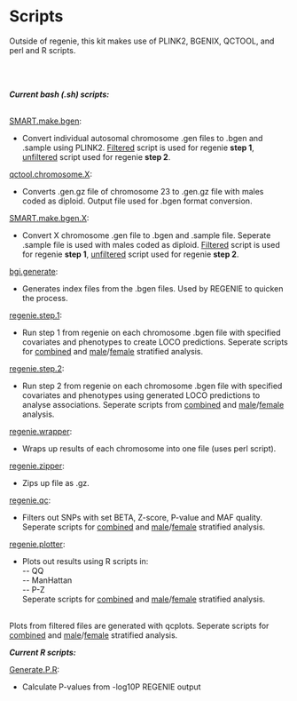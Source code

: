 # Scripts
<p>
Outside of regenie, this kit makes use of PLINK2, BGENIX, QCTOOL, and perl and R scripts.
 </p>
<br>
<br>
<p><b><i>Current bash (.sh) scripts:</i></b>

<br>[SMART.make.bgen](https://github.com/xEmz/UMC-GWAS-cIMT/blob/6b4ee734e805da62edce6fdbc66dc152bd365b64/SMART-GWAS/SCRIPTS/SMART.make.bgen.sh):
- Convert individual autosomal chromosome .gen files to .bgen and .sample using PLINK2. [Filtered](https://github.com/xEmz/UMC-GWAS-cIMT/blob/6b4ee734e805da62edce6fdbc66dc152bd365b64/SMART-GWAS/SCRIPTS/SMART.make.bgen.filtered.sh) script is used for regenie <b>step 1</b>, [unfiltered](https://github.com/xEmz/UMC-GWAS-cIMT/blob/6b4ee734e805da62edce6fdbc66dc152bd365b64/SMART-GWAS/SCRIPTS/SMART.make.bgen.sh) script used for regenie <b>step 2</b>.

[qctool.chromosome.X](https://github.com/xEmz/UMC-GWAS-cIMT/blob/6b4ee734e805da62edce6fdbc66dc152bd365b64/SMART-GWAS/SCRIPTS/qctool.chromosome.X.sh):
- Converts .gen.gz file of chromosome 23 to .gen.gz file with males coded as diploid. Output file used for .bgen format conversion.

[SMART.make.bgen.X](https://github.com/xEmz/UMC-GWAS-cIMT/blob/6b4ee734e805da62edce6fdbc66dc152bd365b64/SMART-GWAS/SCRIPTS/SMART.make.bgen.X.sh):
- Convert X chromosome .gen file to .bgen and .sample file. Seperate .sample file is used with males coded as diploid. [Filtered](https://github.com/xEmz/UMC-GWAS-cIMT/blob/6b4ee734e805da62edce6fdbc66dc152bd365b64/SMART-GWAS/SCRIPTS/SMART.make.bgen.filtered.X.sh) script is used for regenie <b>step 1</b>, [unfiltered](https://github.com/xEmz/UMC-GWAS-cIMT/blob/6b4ee734e805da62edce6fdbc66dc152bd365b64/SMART-GWAS/SCRIPTS/SMART.make.bgen.X.sh) script used for regenie <b>step 2</b>.

[bgi.generate](https://github.com/xEmz/UMC-GWAS-cIMT/blob/6b4ee734e805da62edce6fdbc66dc152bd365b64/SMART-GWAS/SCRIPTS/bgi.generate.sh):
- Generates index files from the .bgen files. Used by REGENIE to quicken the process.

[regenie.step.1](https://github.com/xEmz/UMC-GWAS-cIMT/blob/6b4ee734e805da62edce6fdbc66dc152bd365b64/SMART-GWAS/SCRIPTS/regenie.step.1.combined.sh):
- Run step 1 from regenie on each chromosome .bgen file with specified covariates and phenotypes to create LOCO predictions. Seperate scripts for [combined](https://github.com/xEmz/UMC-GWAS-cIMT/blob/6b4ee734e805da62edce6fdbc66dc152bd365b64/SMART-GWAS/SCRIPTS/regenie.step.1.combined.sh) and [male](https://github.com/xEmz/UMC-GWAS-cIMT/blob/6b4ee734e805da62edce6fdbc66dc152bd365b64/SMART-GWAS/SCRIPTS/regenie.step.1.male.sh)/[female](https://github.com/xEmz/UMC-GWAS-cIMT/blob/6b4ee734e805da62edce6fdbc66dc152bd365b64/SMART-GWAS/SCRIPTS/regenie.step.1.female.sh) stratified analysis.

[regenie.step.2](https://github.com/xEmz/UMC-GWAS-cIMT/blob/6b4ee734e805da62edce6fdbc66dc152bd365b64/SMART-GWAS/SCRIPTS/regenie.step.2.combined.sh):
- Run step 2 from regenie on each chromosome .bgen file with specified covariates and phenotypes using generated LOCO predictions to analyse associations. Seperate scripts from [combined](https://github.com/xEmz/UMC-GWAS-cIMT/blob/6b4ee734e805da62edce6fdbc66dc152bd365b64/SMART-GWAS/SCRIPTS/regenie.step.2.combined.sh) and [male](https://github.com/xEmz/UMC-GWAS-cIMT/blob/6b4ee734e805da62edce6fdbc66dc152bd365b64/SMART-GWAS/SCRIPTS/regenie.step.2.male.sh)/[female](https://github.com/xEmz/UMC-GWAS-cIMT/blob/6b4ee734e805da62edce6fdbc66dc152bd365b64/SMART-GWAS/SCRIPTS/regenie.step.2.female.sh) analysis.

[regenie.wrapper](https://github.com/xEmz/UMC-GWAS-cIMT/blob/6b4ee734e805da62edce6fdbc66dc152bd365b64/SMART-GWAS/SCRIPTS/regenie.wrapper.sh):
- Wraps up results of each chromosome into one file (uses perl script).

[regenie.zipper](https://github.com/xEmz/UMC-GWAS-cIMT/blob/6b4ee734e805da62edce6fdbc66dc152bd365b64/SMART-GWAS/SCRIPTS/regenie.zipper.sh):
- Zips up file as .gz.

[regenie.qc](https://github.com/xEmz/UMC-GWAS-cIMT/blob/6b4ee734e805da62edce6fdbc66dc152bd365b64/SMART-GWAS/SCRIPTS/regenie.qc.combined.sh):
- Filters out SNPs with set BETA, Z-score, P-value and MAF quality. Seperate scripts for [combined](https://github.com/xEmz/UMC-GWAS-cIMT/blob/e4906bfa9f77ea09f1c18e0b2c5f4af2fd0bc2f7/SMART-GWAS/SCRIPTS/regenie.qc.combined.sh) and [male](https://github.com/xEmz/UMC-GWAS-cIMT/blob/e4906bfa9f77ea09f1c18e0b2c5f4af2fd0bc2f7/SMART-GWAS/SCRIPTS/regenie.qc.male.sh)/[female](https://github.com/xEmz/UMC-GWAS-cIMT/blob/e4906bfa9f77ea09f1c18e0b2c5f4af2fd0bc2f7/SMART-GWAS/SCRIPTS/regenie.qc.female.sh) stratified analysis.

[regenie.plotter](https://github.com/xEmz/UMC-GWAS-cIMT/blob/6b4ee734e805da62edce6fdbc66dc152bd365b64/SMART-GWAS/SCRIPTS/regenie.plotter.combined.sh):
- Plots out results using R scripts in:
<br>-- QQ
<br>-- ManHattan
<br>-- P-Z
<br> Seperate scripts for [combined](https://github.com/xEmz/UMC-GWAS-cIMT/blob/e4906bfa9f77ea09f1c18e0b2c5f4af2fd0bc2f7/SMART-GWAS/SCRIPTS/regenie.plotter.combined.sh) and [male](https://github.com/xEmz/UMC-GWAS-cIMT/blob/e4906bfa9f77ea09f1c18e0b2c5f4af2fd0bc2f7/SMART-GWAS/SCRIPTS/regenie.plotter.male.sh)/[female](https://github.com/xEmz/UMC-GWAS-cIMT/blob/e4906bfa9f77ea09f1c18e0b2c5f4af2fd0bc2f7/SMART-GWAS/SCRIPTS/regenie.plotter.female.sh) stratified analysis.
 
<br> Plots from filtered files are generated with qcplots. Seperate scripts for [combined](https://github.com/xEmz/UMC-GWAS-cIMT/blob/e4906bfa9f77ea09f1c18e0b2c5f4af2fd0bc2f7/SMART-GWAS/SCRIPTS/regenie.qcplots.combined.sh) and [male](https://github.com/xEmz/UMC-GWAS-cIMT/blob/e4906bfa9f77ea09f1c18e0b2c5f4af2fd0bc2f7/SMART-GWAS/SCRIPTS/regenie.qcplots.male.sh)/[female](https://github.com/xEmz/UMC-GWAS-cIMT/blob/e4906bfa9f77ea09f1c18e0b2c5f4af2fd0bc2f7/SMART-GWAS/SCRIPTS/regenie.qcplots.female.sh) stratified analysis. 


<b><i>Current R scripts:</i></b>
 
[Generate.P.R](https://github.com/xEmz/UMC-GWAS-cIMT/blob/6b4ee734e805da62edce6fdbc66dc152bd365b64/SMART-GWAS/SCRIPTS/Generate.P.R):
 - Calculate P-values from -log10P REGENIE output 
 </p>
